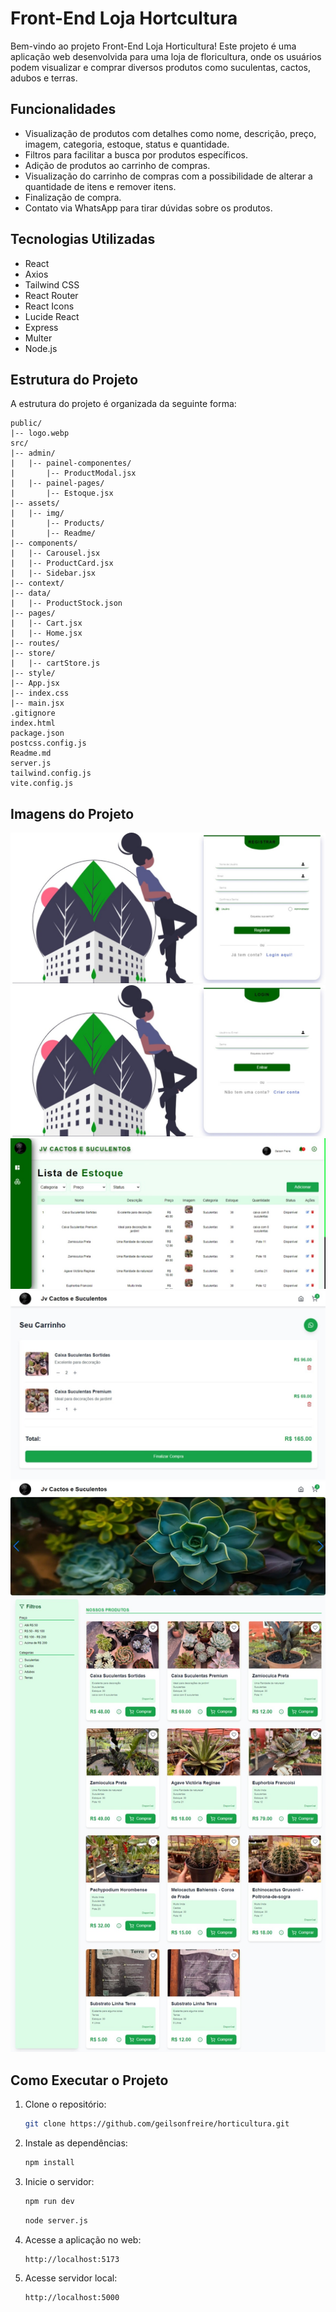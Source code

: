# Front-End Loja Hortcultura

Bem-vindo ao projeto Front-End Loja Horticultura! Este projeto é uma aplicação web desenvolvida para uma loja de floricultura, onde os usuários podem visualizar e comprar diversos produtos como suculentas, cactos, adubos e terras.

## Funcionalidades

- Visualização de produtos com detalhes como nome, descrição, preço, imagem, categoria, estoque, status e quantidade.
- Filtros para facilitar a busca por produtos específicos.
- Adição de produtos ao carrinho de compras.
- Visualização do carrinho de compras com a possibilidade de alterar a quantidade de itens e remover itens.
- Finalização de compra.
- Contato via WhatsApp para tirar dúvidas sobre os produtos.

## Tecnologias Utilizadas

- React
- Axios
- Tailwind CSS
- React Router
- React Icons
- Lucide React
- Express
- Multer
- Node.js

## Estrutura do Projeto

A estrutura do projeto é organizada da seguinte forma:

```
public/
|-- logo.webp
src/
|-- admin/
|   |-- painel-componentes/
|       |-- ProductModal.jsx
|   |-- painel-pages/
|       |-- Estoque.jsx
|-- assets/
|   |-- img/
|       |-- Products/
|       |-- Readme/
|-- components/
|   |-- Carousel.jsx
|   |-- ProductCard.jsx
|   |-- Sidebar.jsx
|-- context/
|-- data/
|   |-- ProductStock.json
|-- pages/
|   |-- Cart.jsx
|   |-- Home.jsx
|-- routes/
|-- store/
|   |-- cartStore.js
|-- style/
|-- App.jsx
|-- index.css
|-- main.jsx
.gitignore
index.html
package.json
postcss.config.js
Readme.md
server.js
tailwind.config.js
vite.config.js
```

## Imagens do Projeto

![Projeto](src/assets/img/Readme/1.jpeg)
![Projeto](src/assets/img/Readme/2.jpeg)
![Projeto](src/assets/img/Readme/3.jpeg)
![Projeto](src/assets/img/Readme/4.jpeg)
![Projeto](src/assets/img/Readme/5.jpeg)

## Como Executar o Projeto

1. Clone o repositório:
   ```bash
   git clone https://github.com/geilsonfreire/horticultura.git
   ```

2. Instale as dependências:
   ```bash
   npm install
   ```

3. Inicie o servidor:
   ```bash
   npm run dev
   ```
   ```bash
   node server.js
   ```

4. Acesse a aplicação no web:
   ```
   http://localhost:5173
   ```

5. Acesse servidor local:
   ```
   http://localhost:5000
   ```

